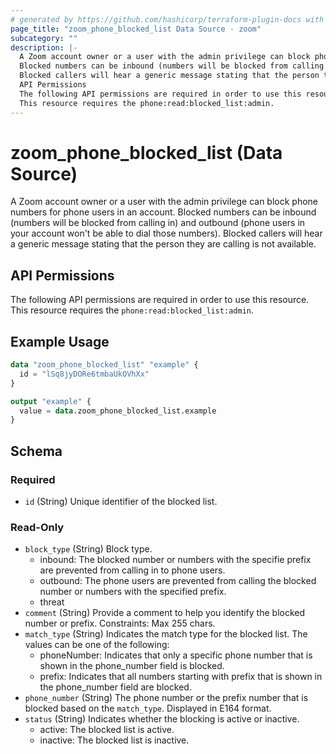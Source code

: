 ```yaml
---
# generated by https://github.com/hashicorp/terraform-plugin-docs with own template
page_title: "zoom_phone_blocked_list Data Source - zoom"
subcategory: ""
description: |-
  A Zoom account owner or a user with the admin privilege can block phone numbers for phone users in an account.
  Blocked numbers can be inbound (numbers will be blocked from calling in) and outbound (phone users in your account won't be able to dial those numbers).
  Blocked callers will hear a generic message stating that the person they are calling is not available.
  API Permissions
  The following API permissions are required in order to use this resource.
  This resource requires the phone:read:blocked_list:admin.
---
```


# zoom_phone_blocked_list (Data Source)

A Zoom account owner or a user with the admin privilege can block phone numbers for phone users in an account.
Blocked numbers can be inbound (numbers will be blocked from calling in) and outbound (phone users in your account won't be able to dial those numbers).
Blocked callers will hear a generic message stating that the person they are calling is not available.

## API Permissions

The following API permissions are required in order to use this resource.
This resource requires the `phone:read:blocked_list:admin`.

## Example Usage

```terraform
data "zoom_phone_blocked_list" "example" {
  id = "lSq8jyDORe6tmbaUkOVhXx"
}

output "example" {
  value = data.zoom_phone_blocked_list.example
}
```

<!-- schema generated by tfplugindocs -->
## Schema

### Required

- `id` (String) Unique identifier of the blocked list.

### Read-Only

- `block_type` (String) Block type.
  - inbound: The blocked number or numbers with the specifie prefix are prevented from calling in to phone users.
  - outbound: The phone users  are prevented from calling the blocked number or numbers with the specified prefix.
  - threat
- `comment` (String) Provide a comment to help you identify the blocked number or prefix. Constraints: Max 255 chars.
- `match_type` (String) Indicates the match type for the blocked list. The values can be one of the following:
  - phoneNumber: Indicates that only a specific phone number that is shown in the phone_number field is blocked.
  - prefix: Indicates that all numbers starting with prefix that is shown in the phone_number field are blocked.
- `phone_number` (String) The phone number or the prefix number that is blocked based on the `match_type`. Displayed in E164 format.
- `status` (String) Indicates whether the blocking is active or inactive.
  - active: The blocked list is active.
  - inactive: The blocked list is inactive.
